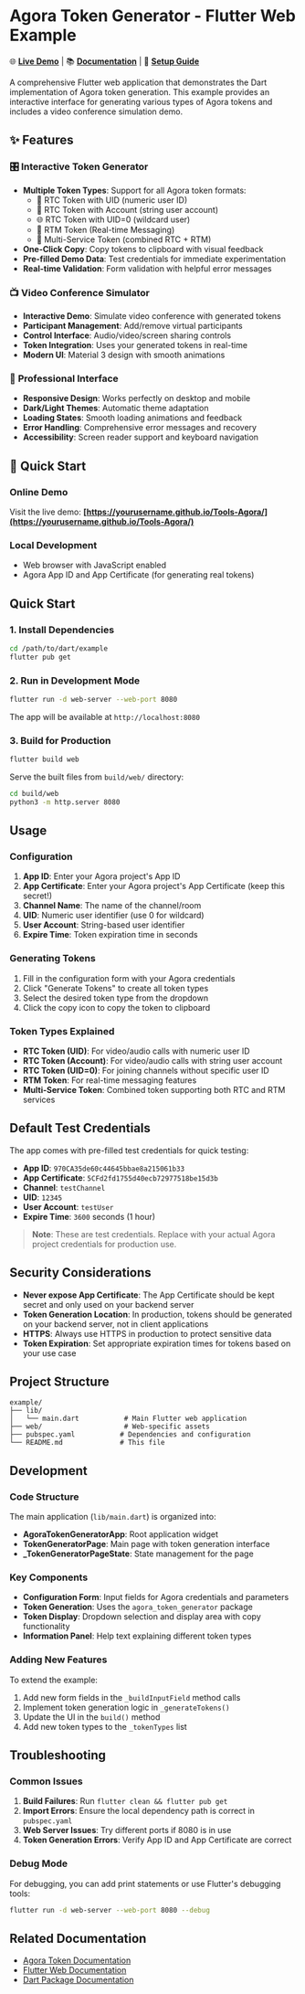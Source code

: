 # Agora Token Generator - Flutter Web Example

🌐 **[Live Demo](https://yourusername.github.io/Tools-Agora/)** | 📚 **[Documentation](../README.md)** | 🔧 **[Setup Guide](../../../GITHUB_PAGES_SETUP.md)**

A comprehensive Flutter web application that demonstrates the Dart implementation of Agora token generation. This example provides an interactive interface for generating various types of Agora tokens and includes a video conference simulation demo.

## ✨ Features

### 🎛️ **Interactive Token Generator**

- **Multiple Token Types**: Support for all Agora token formats:
  - 🎥 RTC Token with UID (numeric user ID)
  - 👤 RTC Token with Account (string user account)
  - 🌐 RTC Token with UID=0 (wildcard user)
  - 💬 RTM Token (Real-time Messaging)
  - 🔄 Multi-Service Token (combined RTC + RTM)
- **One-Click Copy**: Copy tokens to clipboard with visual feedback
- **Pre-filled Demo Data**: Test credentials for immediate experimentation
- **Real-time Validation**: Form validation with helpful error messages

### 📺 **Video Conference Simulator**

- **Interactive Demo**: Simulate video conference with generated tokens
- **Participant Management**: Add/remove virtual participants
- **Control Interface**: Audio/video/screen sharing controls
- **Token Integration**: Uses your generated tokens in real-time
- **Modern UI**: Material 3 design with smooth animations

### 🎨 **Professional Interface**

- **Responsive Design**: Works perfectly on desktop and mobile
- **Dark/Light Themes**: Automatic theme adaptation
- **Loading States**: Smooth loading animations and feedback
- **Error Handling**: Comprehensive error messages and recovery
- **Accessibility**: Screen reader support and keyboard navigation

## 🚀 Quick Start

### Online Demo

Visit the live demo: **[https://yourusername.github.io/Tools-Agora/](https://yourusername.github.io/Tools-Agora/)**

### Local Development

- Web browser with JavaScript enabled
- Agora App ID and App Certificate (for generating real tokens)

## Quick Start

### 1. Install Dependencies

```bash
cd /path/to/dart/example
flutter pub get
```

### 2. Run in Development Mode

```bash
flutter run -d web-server --web-port 8080
```

The app will be available at `http://localhost:8080`

### 3. Build for Production

```bash
flutter build web
```

Serve the built files from `build/web/` directory:

```bash
cd build/web
python3 -m http.server 8080
```

## Usage

### Configuration

1. **App ID**: Enter your Agora project's App ID
2. **App Certificate**: Enter your Agora project's App Certificate (keep this secret!)
3. **Channel Name**: The name of the channel/room
4. **UID**: Numeric user identifier (use 0 for wildcard)
5. **User Account**: String-based user identifier
6. **Expire Time**: Token expiration time in seconds

### Generating Tokens

1. Fill in the configuration form with your Agora credentials
2. Click "Generate Tokens" to create all token types
3. Select the desired token type from the dropdown
4. Click the copy icon to copy the token to clipboard

### Token Types Explained

- **RTC Token (UID)**: For video/audio calls with numeric user ID
- **RTC Token (Account)**: For video/audio calls with string user account
- **RTC Token (UID=0)**: For joining channels without specific user ID
- **RTM Token**: For real-time messaging features
- **Multi-Service Token**: Combined token supporting both RTC and RTM services

## Default Test Credentials

The app comes with pre-filled test credentials for quick testing:

- **App ID**: `970CA35de60c44645bbae8a215061b33`
- **App Certificate**: `5CFd2fd1755d40ecb72977518be15d3b`
- **Channel**: `testChannel`
- **UID**: `12345`
- **User Account**: `testUser`
- **Expire Time**: `3600` seconds (1 hour)

> **Note**: These are test credentials. Replace with your actual Agora project credentials for production use.

## Security Considerations

- **Never expose App Certificate**: The App Certificate should be kept secret and only used on your backend server
- **Token Generation Location**: In production, tokens should be generated on your backend server, not in client applications
- **HTTPS**: Always use HTTPS in production to protect sensitive data
- **Token Expiration**: Set appropriate expiration times for tokens based on your use case

## Project Structure

```
example/
├── lib/
│   └── main.dart           # Main Flutter web application
├── web/                    # Web-specific assets
├── pubspec.yaml           # Dependencies and configuration
└── README.md              # This file
```

## Development

### Code Structure

The main application (`lib/main.dart`) is organized into:

- **AgoraTokenGeneratorApp**: Root application widget
- **TokenGeneratorPage**: Main page with token generation interface
- **\_TokenGeneratorPageState**: State management for the page

### Key Components

- **Configuration Form**: Input fields for Agora credentials and parameters
- **Token Generation**: Uses the `agora_token_generator` package
- **Token Display**: Dropdown selection and display area with copy functionality
- **Information Panel**: Help text explaining different token types

### Adding New Features

To extend the example:

1. Add new form fields in the `_buildInputField` method calls
2. Implement token generation logic in `_generateTokens()`
3. Update the UI in the `build()` method
4. Add new token types to the `_tokenTypes` list

## Troubleshooting

### Common Issues

1. **Build Failures**: Run `flutter clean && flutter pub get`
2. **Import Errors**: Ensure the local dependency path is correct in `pubspec.yaml`
3. **Web Server Issues**: Try different ports if 8080 is in use
4. **Token Generation Errors**: Verify App ID and App Certificate are correct

### Debug Mode

For debugging, you can add print statements or use Flutter's debugging tools:

```bash
flutter run -d web-server --web-port 8080 --debug
```

## Related Documentation

- [Agora Token Documentation](https://docs.agora.io/en/video-calling/reference/authentication-workflow)
- [Flutter Web Documentation](https://docs.flutter.dev/platform-integration/web)
- [Dart Package Documentation](../README.md)
